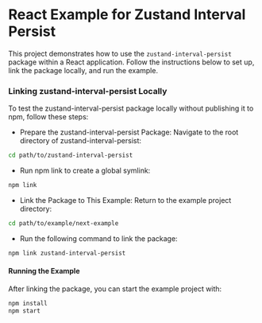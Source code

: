 # React Example for Zustand Interval Persist

This project demonstrates how to use the `zustand-interval-persist` package within a React application. Follow the instructions below to set up, link the package locally, and run the example.

### Linking zustand-interval-persist Locally

To test the zustand-interval-persist package locally without publishing it to npm, follow these steps:

- Prepare the zustand-interval-persist Package: Navigate to the root directory of zustand-interval-persist:

```bash
cd path/to/zustand-interval-persist
```

- Run npm link to create a global symlink:

```bash
npm link
```

- Link the Package to This Example: Return to the example project directory:

```bash
cd path/to/example/next-example
```

- Run the following command to link the package:

```bash
npm link zustand-interval-persist
```

#### Running the Example

After linking the package, you can start the example project with:

```bash
npm install
npm start
```

